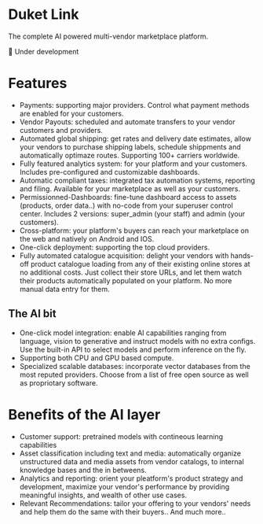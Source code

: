 # Duket Link
The complete AI powered multi-vendor marketplace platform.

🚧 Under development

# Features
- Payments: supporting major providers. Control what payment methods are enabled for your customers.
- Vendor Payouts: scheduled and automate transfers to your vendor customers and providers.
- Automated global shipping: get rates and delivery date estimates, allow your vendors to purchase shipping labels, schedule shippments and automatically optimaze routes. Supporting 100+ carriers worldwide.
- Fully featured analytics system: for your platform and your customers. Includes pre-configured and customizable dashboards.
- Automatic compliant taxes: integrated tax automation systems, reporting and filing. Available for your marketplace as well as your customers.
- Permissionned-Dashboards: fine-tune dashboard access to assets (products, order data..) with no-code from your superuser control center. Includes 2 versions: super_admin (your staff) and admin (your customers).
- Cross-platform: your platform's buyers can reach your marketplace on the web and natively on Android and IOS.
- One-click deployment: supporting the top cloud providers.
- Fully automated catalogue acquisition: delight your vendors with hands-off product catalogue loading from any of their existing online stores at no additional costs. Just collect their store URLs, and let them watch their products automatically populated on your platform. No more manual data entry for them.


## The AI bit
- One-click model integration: enable AI capabilities ranging from language, vision to generative and instruct models with no extra configs. Use the built-in API to select models and perform inference on the fly.
- Supporting both CPU and GPU based compute.
- Specialized scalable databases: incorporate vector databases from the most reputed providers. Choose from a list of free open source as well as propriotary software.

# Benefits of the AI layer
- Customer support: pretrained models with contineous learning capabilities
- Asset classification including text and media: automatically organize unstructured data and media assets from vendor catalogs, to internal knowledge bases and the in betweens.
- Analytics and reporting: orient your pleatform's product strategy and development, maximize your vendor's performance by providing meaningful insights, and wealth of other use cases.
- Relevant Recommendations: tailor your offering to your vendors' needs and help them do the same with their buyers..
And much more..
